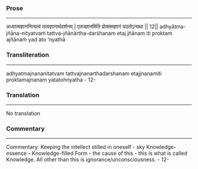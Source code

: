 ### Prose 
 --- 
अध्यात्मज्ञाननित्यत्वं तत्वज्ञानार्थदर्शनम् |
एतज्ज्ञानमिति प्रोक्तमज्ञानं यदतोऽन्यथा || 12||
adhyātma-jñāna-nityatvaṁ tattva-jñānārtha-darśhanam
etaj jñānam iti proktam ajñānaṁ yad ato ’nyathā

### Transliteration 
 --- 
adhyatmajnananitatvam tattvajnanarthadarshanam etajjnanamiti proktamajnanam yatatohnyatha - 12-

### Translation 
 --- 
No translation

### Commentary 
 --- 
Commentary: Keeping the intellect stilled in oneself - sky Knowledge-essence - Knowledge-filled Form - the cause of this - this is what is called Knowledge. All other than this is ignorance/unconsciousness. - 12-